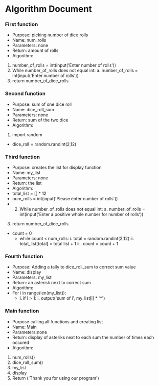 # Algorithm Document

### First function
- Purpose:  picking number of dice rolls
- Name: num_rolls
- Parameters: none
- Return: amount of rolls
- Algorithm: 
1. number_of_rolls = int(input('Enter number of rolls'))
2. While number_of_rolls does not equal int:
    a. number_of_rolls = int(input('Enter number of rolls'))
3. return number_of_dice_rolls 



### Second function
-  Purpose: sum of one dice roll
- Name: dice_roll_sum
- Parameters: none
- Return: sum of the two dice
- Algorithm: 
1. import random
- dice_roll = random.randint(2,12)

### Third function
- Purpose: creates the list for display function
- Name: my_list 
- Parameters: none
- Return: the list 
- Algorithm:
- total_list = [] * 12
- num_rolls = int(input('Please enter number of rolls'))
- 2. While number_of_rolls does not equal int:
    a. number_of_rolls = int(input('Enter a positive whole number for number of rolls'))
3. return number_of_dice_rolls 
- count = 0 
  - while count < num_rolls:
  i. total = random.randint(2,12)
  ii. total_list[total] = total list + 1
  iii. count = count + 1


### Fourth function
- Purpose: Adding a tally to dice_roll_sum to correct sum value
- Name: display
- Parameters: my_list
- Return: an asterisk next to correct sum
- Algorithm:
- For i in range(len(my_list)): 
  - i. if i > 1:
        i. output('sum of i', my_list[i] * '*')



### Main function
- Purpose calling all functions and creating list 
- Name: Main
- Parameters:none
- Return: display of asteriks next to each sum the number of times each occured 
- Algorithm:
1. num_rolls()
2. dice_roll_sum()
3. my_list
4. display
5. Return ('Thank you for using our program')
